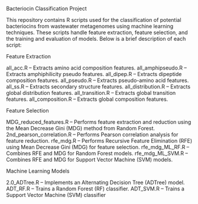 Bacteriocin Classification Project

This repository contains R scripts used for the classification of potential bacteriocins from wastewater metagenomes using machine learning techniques. These scripts handle feature extraction, feature selection, and the training and evaluation of models. Below is a brief description of each script:

Feature Extraction

all_acc.R – Extracts amino acid composition features.
all_amphipseudo.R – Extracts amphiphilicity pseudo features.
all_dipep.R – Extracts dipeptide composition features.
all_pseudo.R – Extracts pseudo-amino acid features.
all_ss.R – Extracts secondary structure features.
all_distribution.R – Extracts global distribution features.
all_transition.R – Extracts global transition features.
all_composition.R – Extracts global composition features.

Feature Selection

MDG_reduced_features.R – Performs feature extraction and reduction using the Mean Decrease Gini (MDG) method from Random Forest. 
2nd_pearson_correlation.R – Performs Pearson correlation analysis for feature reduction.
rfe_mdg.R – Performs Recursive Feature Elimination (RFE) using Mean Decrease Gini (MDG) for feature selection.
rfe_mdg_ML_RF.R – Combines RFE and MDG for Random Forest models.
rfe_mdg_ML_SVM.R – Combines RFE and MDG for Support Vector Machine (SVM) models.

Machine Learning Models

2.0_ADTree.R – Implements an Alternating Decision Tree (ADTree) model.
ADT_RF.R – Trains a Random Forest (RF) classifier.
ADT_SVM.R – Trains a Support Vector Machine (SVM) classifier
